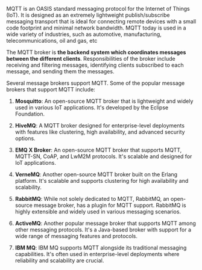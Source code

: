 MQTT is an OASIS standard messaging protocol for the Internet of Things (IoT). It is designed as an extremely lightweight publish/subscribe messaging transport that is ideal for connecting remote devices with a small code footprint and minimal network bandwidth. MQTT today is used in a wide variety of industries, such as automotive, manufacturing, telecommunications, oil and gas, etc

The MQTT broker is **the backend system which coordinates messages between the different clients**. Responsibilities of the broker include receiving and filtering messages, identifying clients subscribed to each message, and sending them the messages.

Several message brokers support MQTT. Some of the popular message brokers that support MQTT include:

1. **Mosquitto**: An open-source MQTT broker that is lightweight and widely used in various IoT applications. It's developed by the Eclipse Foundation.
    
2. **HiveMQ**: A MQTT broker designed for enterprise-level deployments with features like clustering, high availability, and advanced security options.
    
3. **EMQ X Broker**: An open-source MQTT broker that supports MQTT, MQTT-SN, CoAP, and LwM2M protocols. It's scalable and designed for IoT applications.
    
4. **VerneMQ**: Another open-source MQTT broker built on the Erlang platform. It's scalable and supports clustering for high availability and scalability.
    
5. **RabbitMQ**: While not solely dedicated to MQTT, RabbitMQ, an open-source message broker, has a plugin for MQTT support. RabbitMQ is highly extensible and widely used in various messaging scenarios.
    
6. **ActiveMQ**: Another popular message broker that supports MQTT among other messaging protocols. It's a Java-based broker with support for a wide range of messaging features and protocols.
    
7. **IBM MQ**: IBM MQ supports MQTT alongside its traditional messaging capabilities. It's often used in enterprise-level deployments where reliability and scalability are crucial.
